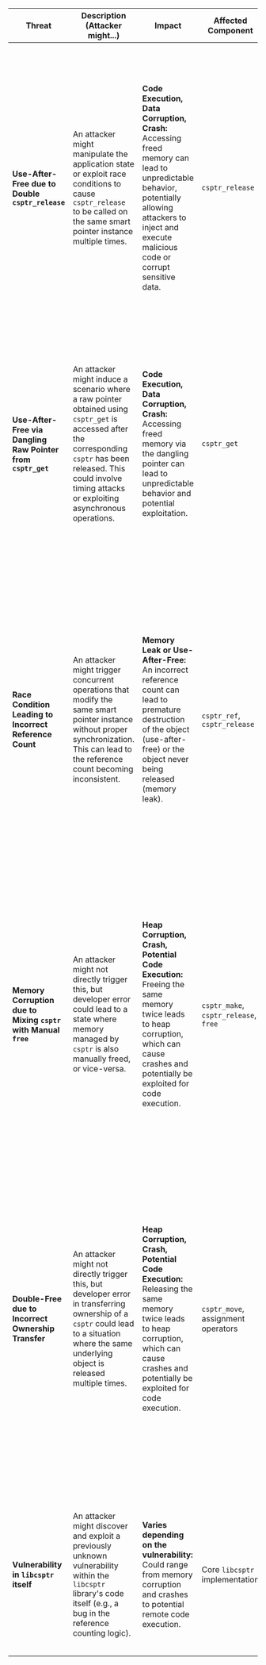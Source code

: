 
| Threat | Description (Attacker might...) | Impact | Affected Component | Risk Severity | Mitigation Strategies |
|---|---|---|---|---|---|
| **Use-After-Free due to Double `csptr_release`** | An attacker might manipulate the application state or exploit race conditions to cause `csptr_release` to be called on the same smart pointer instance multiple times. | **Code Execution, Data Corruption, Crash:** Accessing freed memory can lead to unpredictable behavior, potentially allowing attackers to inject and execute malicious code or corrupt sensitive data. | `csptr_release` | Critical | - **Careful Ownership Management:** Clearly define and enforce ownership rules for smart pointers, especially when passing them between functions. <br> - **Defensive Programming:** Implement checks to prevent double releases (though this might be complex with reference counting). <br> - **Thorough Testing:**  Focus on edge cases and error conditions that might lead to double releases. |
| **Use-After-Free via Dangling Raw Pointer from `csptr_get`** | An attacker might induce a scenario where a raw pointer obtained using `csptr_get` is accessed after the corresponding `csptr` has been released. This could involve timing attacks or exploiting asynchronous operations. | **Code Execution, Data Corruption, Crash:** Accessing freed memory via the dangling pointer can lead to unpredictable behavior and potential exploitation. | `csptr_get` | Critical | - **Minimize `csptr_get` Usage:** Avoid using `csptr_get` unless absolutely necessary. <br> - **Strict Lifetime Management:** Ensure the raw pointer's lifetime does not exceed the smart pointer's lifetime. <br> - **Consider Alternatives:** Explore if operations can be performed directly on the smart pointer without needing the raw pointer. |
| **Race Condition Leading to Incorrect Reference Count** | An attacker might trigger concurrent operations that modify the same smart pointer instance without proper synchronization. This can lead to the reference count becoming inconsistent. | **Memory Leak or Use-After-Free:**  An incorrect reference count can lead to premature destruction of the object (use-after-free) or the object never being released (memory leak). | `csptr_ref`, `csptr_release` | High | - **Proper Synchronization:** Use mutexes, locks, or other appropriate synchronization mechanisms when multiple threads access and modify shared smart pointers. <br> - **Thread-Safe Data Structures:** If the managed object is accessed concurrently, ensure it is thread-safe or protected by synchronization. <br> - **Careful Design for Concurrency:** Design the application to minimize shared mutable state and the need for concurrent access to smart pointers. |
| **Memory Corruption due to Mixing `csptr` with Manual `free`** | An attacker might not directly trigger this, but developer error could lead to a state where memory managed by `csptr` is also manually freed, or vice-versa. | **Heap Corruption, Crash, Potential Code Execution:** Freeing the same memory twice leads to heap corruption, which can cause crashes and potentially be exploited for code execution. | `csptr_make`, `csptr_release`, `free` | Critical | - **Strict Adherence to `csptr` Management:** Enforce a strict policy of using `csptr` for all dynamically allocated memory intended to be managed by it. Avoid mixing manual `free` with `csptr`. <br> - **Code Reviews and Training:** Educate developers on the correct usage of `csptr` and the dangers of mixing memory management techniques. |
| **Double-Free due to Incorrect Ownership Transfer** | An attacker might not directly trigger this, but developer error in transferring ownership of a `csptr` could lead to a situation where the same underlying object is released multiple times. | **Heap Corruption, Crash, Potential Code Execution:** Releasing the same memory twice leads to heap corruption, which can cause crashes and potentially be exploited for code execution. | `csptr_move`, assignment operators | Critical | - **Clear Ownership Semantics:** Establish clear rules for ownership transfer when passing smart pointers between functions or modules. <br> - **Use `csptr_move` Explicitly:** When transferring ownership, use `csptr_move` to make the intention clear. <br> - **Avoid Copying Smart Pointers When Ownership Should Transfer:** Be mindful of copy constructors and assignment operators that might inadvertently create shared ownership when exclusive ownership is intended. |
| **Vulnerability in `libcsptr` itself** | An attacker might discover and exploit a previously unknown vulnerability within the `libcsptr` library's code itself (e.g., a bug in the reference counting logic). | **Varies depending on the vulnerability:** Could range from memory corruption and crashes to potential remote code execution. | Core `libcsptr` implementation | Critical | - **Keep `libcsptr` Updated:** Regularly update to the latest version of `libcsptr` to benefit from bug fixes and security patches. <br> - **Monitor Security Advisories:** Stay informed about any reported vulnerabilities in `libcsptr`. |
